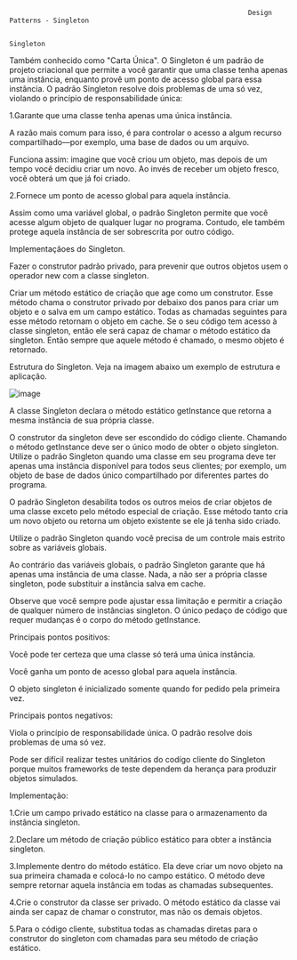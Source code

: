                                                                 Design Patterns - Singleton

                                                                         Singleton

Também conhecido como "Carta Única". O Singleton é um padrão de projeto criacional que permite a você garantir que uma classe tenha apenas uma instância, enquanto provê um ponto de acesso global para essa instância.
O padrão Singleton resolve dois problemas de uma só vez, violando o princípio de responsabilidade única:

1.Garante que uma classe tenha apenas uma única instância.

A razão mais comum para isso, é para controlar o acesso a algum recurso compartilhado—por exemplo, uma base de dados ou um arquivo.

Funciona assim: imagine que você criou um objeto, mas depois de um tempo você decidiu criar um novo. Ao invés de receber um objeto fresco, você obterá um que já foi criado.

2.Fornece um ponto de acesso global para aquela instância.

Assim como uma variável global, o padrão Singleton permite que você acesse algum objeto de qualquer lugar no programa. Contudo, ele também protege aquela instância de ser sobrescrita por outro código.

Implementaçãoes do Singleton.

Fazer o construtor padrão privado, para prevenir que outros objetos usem o operador new com a classe singleton.

Criar um método estático de criação que age como um construtor. Esse método chama o construtor privado por debaixo dos panos para criar um objeto e o salva em um campo estático. Todas as chamadas seguintes para esse método retornam o objeto em cache.
Se o seu código tem acesso à classe singleton, então ele será capaz de chamar o método estático da singleton. Então sempre que aquele método é chamado, o mesmo objeto é retornado.

Estrutura do Singleton.
Veja na imagem abaixo um exemplo de estrutura e aplicação.

![image](https://user-images.githubusercontent.com/92867151/176340162-5db0de27-c1b0-4682-88cd-b2a8e4f9e13d.png)

A classe Singleton declara o método estático getInstance que retorna a mesma instância de sua própria classe.

O construtor da singleton deve ser escondido do código cliente. Chamando o método getInstance deve ser o único modo de obter o objeto singleton.
Utilize o padrão Singleton quando uma classe em seu programa deve ter apenas uma instância disponível para todos seus clientes; por exemplo, um objeto de base de dados único compartilhado por diferentes partes do programa.

 O padrão Singleton desabilita todos os outros meios de criar objetos de uma classe exceto pelo método especial de criação. Esse método tanto cria um novo objeto ou retorna um objeto existente se ele já tenha sido criado.

 Utilize o padrão Singleton quando você precisa de um controle mais estrito sobre as variáveis globais.

 Ao contrário das variáveis globais, o padrão Singleton garante que há apenas uma instância de uma classe. Nada, a não ser a própria classe singleton, pode substituir a instância salva em cache.

Observe que você sempre pode ajustar essa limitação e permitir a criação de qualquer número de instâncias singleton. O único pedaço de código que requer mudanças é o corpo do método getInstance.

Principais pontos positivos: 

Você pode ter certeza que uma classe só terá uma única instância.

Você ganha um ponto de acesso global para aquela instância.

O objeto singleton é inicializado somente quando for pedido pela primeira vez.

Principais pontos negativos:

 Viola o princípio de responsabilidade única. O padrão resolve dois problemas de uma só vez.
 
 Pode ser difícil realizar testes unitários do codígo cliente do Singleton porque muitos frameworks de teste dependem da herança para produzir objetos simulados.
 
 Implementação:
 
 1.Crie um campo privado estático na classe para o armazenamento da instância singleton.

 2.Declare um método de criação público estático para obter a instância singleton.

 3.Implemente dentro do método estático. Ela deve criar um novo objeto na sua primeira chamada e colocá-lo no campo estático. O método   deve sempre retornar aquela   instância em todas as chamadas subsequentes.

 4.Crie o construtor da classe ser privado. O método estático da classe vai ainda ser capaz de chamar o construtor, mas não os demais objetos.

 5.Para o código cliente, substitua todas as chamadas diretas para o construtor do singleton com chamadas para seu método de criação estático.




